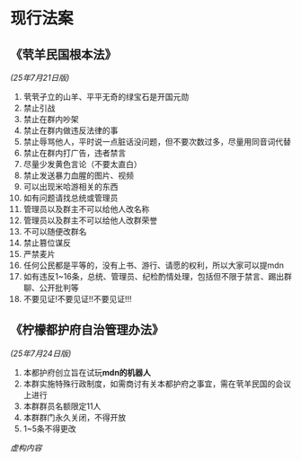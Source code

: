 # 现行法案
## 《茕羊民国根本法》
*(25年7月21日版)*<br>  
1. 茕茕孑立的山羊、平平无奇的绿宝石是开国元勋<br>
2. 禁止引战<br>  
3. 禁止在群内吵架<br>  
4. 禁止在群内做违反法律的事<br> 
5. 禁止辱骂他人，平时说一点脏话没问题，但不要次数过多，尽量用同音词代替<br> 
6. 禁止在群内打广告，违者禁言<br>  
7. 尽量少发黄色言论（不要太直白）<br>  
8. 禁止发送暴力血腥的图片、视频<br>  
9. 可以出现米哈游相关的东西<br>  
10. 如有问题请找总统或管理员<br>  
11. 管理员以及群主不可以给他人改名称<br>  
12. 管理员以及群主不可以给他人改群荣誉<br>  
13. 不可以随便改群名<br>  
14. 禁止篡位谋反<br>  
15. 严禁麦片<br>  
16. 任何公民都是平等的，没有上书、游行、请愿的权利，所以大家可以提mdn<br>  
17. 如有违反1~16条，总统、管理员、纪检酌情处理，包括但不限于禁言、踢出群聊、公开批判等<br>  
18. 不要见证!不要见证!!不要见证!!!  
## 《柠檬都护府自治管理办法》
*(25年7月24日版)* <br> 
1. 本都护府创立旨在试玩**mdn的机器人** <br> 
2. 本群实施特殊行政制度，如需商讨有关本都护府之事宜，需在茕羊民国的会议上进行<br>  
3. 本群群员名额限定11人<br>  
4. 本群群门永久关闭，不得开放<br>  
5. 1~5条不得更改<br>

*虚构内容*

<div id="giscus"></div>
<script src="https://giscus.app/client.js"
        data-repo="nomdn/GoatBook-Source"
        data-repo-id="R_kgDOPXYjCw"
        data-category="General"
        data-category-id="DIC_kwDOPXYjC84Ctwim"
        data-mapping="title"
        data-strict="0"
        data-reactions-enabled="1"
        data-emit-metadata="0"
        data-input-position="top"
        data-theme="preferred_color_scheme"
        data-lang="zh-CN"
        crossorigin="anonymous"
        async>
</script>
